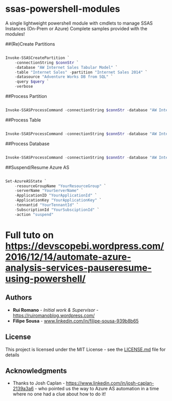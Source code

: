 # ssas-powershell-modules
A single lightweight powershell module with cmdlets to manage SSAS Instances (On-Prem or Azure)
Complete samples provided with the modules!

##(Re)Create Partitions

```powershell

Invoke-SSASCreatePartition `
    -connectionString $connStr `
    -database "AW Internet Sales Tabular Model" `
    -table "Internet Sales" -partition "Internet Sales 2014" `
    -datasource "Adventure Works DB from SQL" `
    -query $query `
    -verbose

```

##Process Partition

```powershell

Invoke-SSASProcessCommand -connectionString $connStr -database "AW Internet Sales Tabular Model" -table "Internet Sales" -partition "Internet Sales 2014" -Verbose

```

##Process Table

```powershell

Invoke-SSASProcessCommand -connectionString $connStr -database "AW Internet Sales Tabular Model" -table "Internet Sales" -Verbose

```

##Process Database

```powershell

Invoke-SSASProcessCommand -connectionString $connStr -database "AW Internet Sales Tabular Model" -Verbose

```

##Suspend/Resume Azure AS

```powershell

Set-AzureASState `
    -resourceGroupName "YourResourceGroup" `
    -serverName "YourServerName" `
	-ApplicationID "YourApplicationId" `
	-ApplicationKey "YourApplicationKey" `
	-tennantid "YourTennantId" `
	-SubscriptionId "YourSubsciptionId" `
	-action "suspend"

```
# Full tuto on https://devscopebi.wordpress.com/2016/12/14/automate-azure-analysis-services-pauseresume-using-powershell/

## Authors

* **Rui Romano** - *Initial work & Supervisor* - https://ruiromanoblog.wordpress.com/
* **Filipe Sousa** - www.linkedin.com/in/filipe-sousa-939b8b65

## License

This project is licensed under the MIT License - see the [LICENSE.md](LICENSE.md) file for details

## Acknowledgments

* Thanks to Josh Caplan - https://www.linkedin.com/in/josh-caplan-2139a3a6 - who pointed us the way to Azure AS automation in a time where no one had a clue about how to do it!